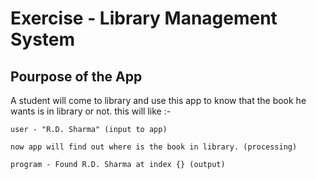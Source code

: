 # Exercise - Library Management System

## Pourpose of the App
A student will come to library and use this app to know that the book he wants is in library or not.
this will like :-

```
user - "R.D. Sharma" (input to app)

now app will find out where is the book in library. (processing)

program - Found R.D. Sharma at index {} (output)
```